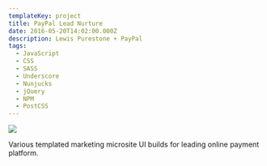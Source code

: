 ```yaml
---
templateKey: project
title: PayPal Lead Nurture
date: 2016-05-20T14:02:00.000Z
description: Lewis Purestone + PayPal
tags:
  - JavaScript
  - CSS
  - SASS
  - Underscore
  - Nunjucks
  - jQuery
  - NPM
  - PostCSS
---
```

![](/img/paypal.jpg)

Various templated marketing microsite UI builds for leading online payment platform.
